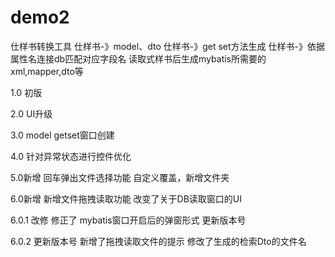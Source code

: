 # demo2

仕样书转换工具
仕样书-》model、dto
仕样书-》get set方法生成
仕样书-》依据属性名连接db匹配对应字段名
读取式样书后生成mybatis所需要的xml,mapper,dto等

1.0
初版

2.0
UI升级

3.0
model getset窗口创建

4.0
针对异常状态进行控件优化

5.0新增
回车弹出文件选择功能
自定义覆盖，新增文件夹

6.0新增
新增文件拖拽读取功能
改变了关于DB读取窗口的UI

6.0.1 改修
修正了 mybatis窗口开启后的弹窗形式
更新版本号

6.0.2 
更新版本号
新增了拖拽读取文件的提示
修改了生成的检索Dto的文件名

